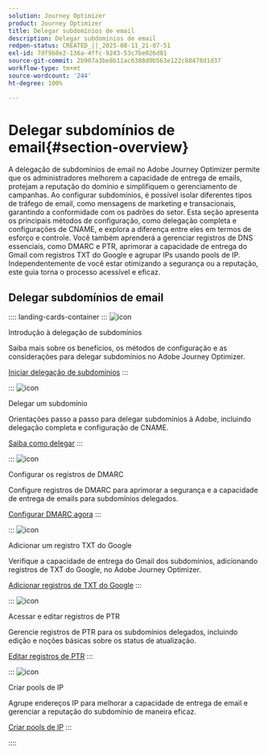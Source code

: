 ```yaml
---
solution: Journey Optimizer
product: Journey Optimizer
title: Delegar subdomínios de email
description: Delegar subdomínios de email
redpen-status: CREATED_||_2025-08-11_21-07-51
exl-id: 7df9b8e2-136a-4ffc-9243-53c7be026d81
source-git-commit: 2b907a3be8b11ac6308d0b563e122c88478d1d37
workflow-type: tm+mt
source-wordcount: '244'
ht-degree: 100%

---
```


# Delegar subdomínios de email{#section-overview}

A delegação de subdomínios de email no Adobe Journey Optimizer permite que os administradores melhorem a capacidade de entrega de emails, protejam a reputação do domínio e simplifiquem o gerenciamento de campanhas. Ao configurar subdomínios, é possível isolar diferentes tipos de tráfego de email, como mensagens de marketing e transacionais, garantindo a conformidade com os padrões do setor. Esta seção apresenta os principais métodos de configuração, como delegação completa e configurações de CNAME, e explora a diferença entre eles em termos de esforço e controle. Você também aprenderá a gerenciar registros de DNS essenciais, como DMARC e PTR, aprimorar a capacidade de entrega do Gmail com registros TXT do Google e agrupar IPs usando pools de IP. Independentemente de você estar otimizando a segurança ou a reputação, este guia torna o processo acessível e eficaz.

## Delegar subdomínios de email

:::: landing-cards-container
:::
![icon](https://cdn.experienceleague.adobe.com/icons/circle-play.svg?lang=pt-BR)

Introdução à delegação de subdomínios

Saiba mais sobre os benefícios, os métodos de configuração e as considerações para delegar subdomínios no Adobe Journey Optimizer.

[Iniciar delegação de subdomínios](../using/configuration/about-subdomain-delegation.md)
:::

:::
![icon](https://cdn.experienceleague.adobe.com/icons/gear.svg?lang=pt-BR)

Delegar um subdomínio

Orientações passo a passo para delegar subdomínios à Adobe, incluindo delegação completa e configuração de CNAME.

[Saiba como delegar](../using/configuration/delegate-subdomain.md)
:::

:::
![icon](https://cdn.experienceleague.adobe.com/icons/shield-halved.svg)

Configurar os registros de DMARC

Configure registros de DMARC para aprimorar a segurança e a capacidade de entrega de emails para subdomínios delegados.

[Configurar DMARC agora](../using/configuration/dmarc-record.md)
:::

:::
![icon](https://cdn.experienceleague.adobe.com/icons/bullseye.svg)

Adicionar um registro TXT do Google

Verifique a capacidade de entrega do Gmail dos subdomínios, adicionando registros de TXT do Google, no Adobe Journey Optimizer.

[Adicionar registros de TXT do Google](../using/configuration/google-txt.md)
:::

:::
![icon](https://cdn.experienceleague.adobe.com/icons/code-branch.svg)

Acessar e editar registros de PTR

Gerencie registros de PTR para os subdomínios delegados, incluindo edição e noções básicas sobre os status de atualização.

[Editar registros de PTR](../using/configuration/ptr-records.md)
:::

:::
![icon](https://cdn.experienceleague.adobe.com/icons/list-check.svg)

Criar pools de IP

Agrupe endereços IP para melhorar a capacidade de entrega de email e gerenciar a reputação do subdomínio de maneira eficaz.

[Criar pools de IP](../using/configuration/ip-pools.md)
:::

::::
